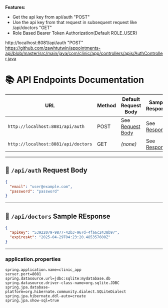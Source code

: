 
**Features:**
- Get the api key from api/auth "POST" 
- Use the api key from that request in subsequent request like /api/doctors "GET"
- Role Based Bearer Token Authorization(Default ROLE_USER)

http://localhost:8081/api/auth "POST" \
https://github.com/zawhtutwin/appointments-api/blob/master/src/main/java/com/clinic/app/controllers/apis/AuthController.java

# 📚 API Endpoints Documentation

| URL | Method | Default Request Body | Sample Response |
| --- | ------ | -------------------- | --------------- |
| `http://localhost:8081/api/auth` | POST | See [Request Body](#api-auth-request-body) | See [Response](#api-auth-sample-response) |
| `http://localhost:8081/api/doctors` | GET | *(none)* | See [Response](#apidoctors-sample-response) |

---

## 🔹 `/api/auth` Request Body

```json
{
  "email": "user@example.com",
  "password": "password"
}

```

---

## 🔹 `/api/doctors` Sample REsponse
```json
{
  "apiKey": "53922079-9877-42b3-967d-4fa6c2438b97",
  "expiresAt": "2025-04-29T04:23:20.485357600Z"
}
```
---

### application.properties

```properties
spring.application.name=clinic_app
server.port=8081
spring.datasource.url=jdbc:sqlite:mydatabase.db
spring.datasource.driver-class-name=org.sqlite.JDBC
spring.jpa.database-platform=org.hibernate.community.dialect.SQLiteDialect
spring.jpa.hibernate.ddl-auto=create
spring.jpa.show-sql=true
```

